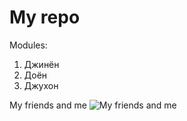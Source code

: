 # My repo

Modules:
1. Джинён
2. Доён
3. Джухон


My friends and me
![My friends and me](https://miro.medium.com/max/4800/1*2owYQE26F4T4c8mYYPO0Jg.jpeg)

